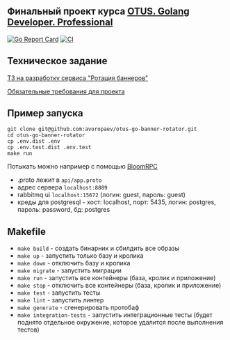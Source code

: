 ## Финальный проект курса [OTUS. Golang Developer. Professional](https://otus.ru/lessons/golang-professional/)

[![Go Report Card](https://goreportcard.com/badge/avoropaev/otus-go-banner-rotator)](https://goreportcard.com/report/avoropaev/otus-go-banner-rotator)
[![CI](https://github.com/avoropaev/otus-go-banner-rotator/actions/workflows/tests.yml/badge.svg)](https://github.com/avoropaev/otus-go-banner-rotator/actions/workflows/tests.yml)

## Техническое задание

[ТЗ на разработку сервиса "Ротация баннеров"](https://github.com/OtusGolang/final_project/blob/master/02-banners-rotation.md)

[Обязательные требования для проекта](https://github.com/OtusGolang/final_project)

## Пример запуска

```shell
git clone git@github.com:avoropaev/otus-go-banner-rotator.git
cd otus-go-banner-rotator
cp .env.dist .env
cp .env.test.dist .env.test
make run
```

Потыкать можно например с помощью [BloomRPC](https://github.com/bloomrpc/bloomrpc)

- .proto лежит в `api/app.proto`
- адрес сервера `localhost:8889`
- rabbitmq ui `localhost:15672` (логин: guest, пароль: guest)
- креды для postgresql - хост: localhost, порт: 5435, логин: postgres, пароль: password, бд: postgres

## Makefile

- `make build` - создать бинарник и сбилдить все образы
- `make up` - запустить только базу и кролика
- `make down` - отключить базу и кролика
- `make migrate` - запустить миграции
- `make run` - запустить все контейнеры (база, кролик и приложение)
- `make stop` - отключить все контейнеры (база, кролик и приложение)
- `make test` - запустить тесты
- `make lint` - запустить линтер
- `make generate` - сгенерировать протобаф
- `make integration-tests` - запустить интеграционные тесты (будет поднято отдельное окружение, которое удалится после выполнения тестов)
